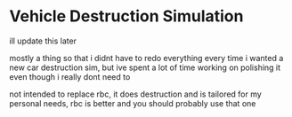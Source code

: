 # Vehicle Destruction Simulation
ill update this later

mostly a thing so that i didnt have to redo everything every time i wanted a new car destruction sim, but ive spent a lot of time working on polishing it even though i really dont need to

not intended to replace rbc, it does destruction and is tailored for my personal needs, rbc is better and you should probably use that one
